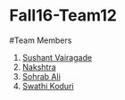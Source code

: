 # Fall16-Team12

#Team Members
1. [Sushant Vairagade](https://github.com/sjsu-sushant)
2. [Nakshtra](https://github.com/nakshatra04)
3. [Sohrab Ali](https://github.com/ali-sohrab)
4. [Swathi Koduri](https://github.com/SwathiKoduri)
